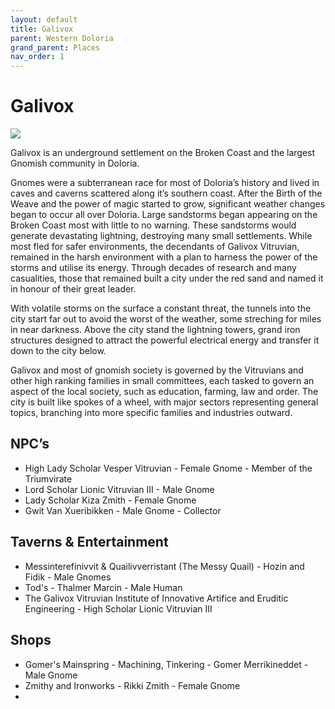```yaml
---
layout: default
title: Galivox
parent: Western Doloria
grand_parent: Places
nav_order: 1
---
```


# Galivox

![](/doloria/img/galivox.jpg)

Galivox is an underground settlement on the Broken Coast and the largest Gnomish community in Doloria.

Gnomes were a subterranean race for most of Doloria’s history and lived in caves and caverns scattered along it’s southern coast. After the Birth of the Weave and the power of magic started to grow, significant weather changes began to occur all over Doloria. Large sandstorms began appearing on the Broken Coast most with little to no warning. These sandstorms would generate devastating lightning, destroying many small settlements. While most fled for safer environments, the decendants of Galivox Vitruvian, remained in the harsh environment with a plan to harness the power of the storms and utilise its energy. Through decades of research and many casualities, those that remained built a city under the red sand and named it in honour of their great leader.

With volatile storms on the surface a constant threat, the tunnels into the city start far out to avoid the worst of the weather, some streching for miles in near darkness. Above the city stand the lightning towers, grand iron structures designed to attract the powerful electrical energy and transfer it down to the city below.

Galivox and most of gnomish society is governed by the Vitruvians and other high ranking families in small committees, each tasked to govern an aspect of the local society, such as education, farming, law and order. The city is built like spokes of a wheel, with major sectors representing general topics, branching into more specific families and industries outward.

## NPC’s

* High Lady Scholar Vesper Vitruvian - Female Gnome - Member of the Triumvirate
* Lord Scholar Lionic Vitruvian III - Male Gnome
* Lady Scholar Kiza Zmith - Female Gnome
* Gwit Van Xueribikken - Male Gnome - Collector

## Taverns & Entertainment

* Messinterefinivvit & Quailivverristant (The Messy Quail) - Hozin and Fidik - Male Gnomes
* Tod's - Thalmer Marcin - Male Human
* The Galivox Vitruvian Institute of Innovative Artifice and Eruditic Engineering - High Scholar Lionic Vitruvian III

## Shops

* Gomer's Mainspring - Machining, Tinkering - Gomer Merrikineddet - Male Gnome
* Zmithy and Ironworks - Rikki Zmith - Female Gnome
* 